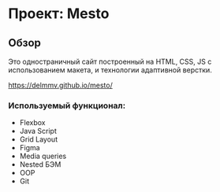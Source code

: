 # Проект: Mesto
## Обзор
Это одностраничный сайт построенный на HTML, CSS, JS с использованием макета, и технологии адаптивной верстки.

https://delmmv.github.io/mesto/
### Используемый функционал:
* Flexbox
* Java Script
* Grid Layout
* Figma
* Media queries
* Nested БЭМ
* OOP
* Git
